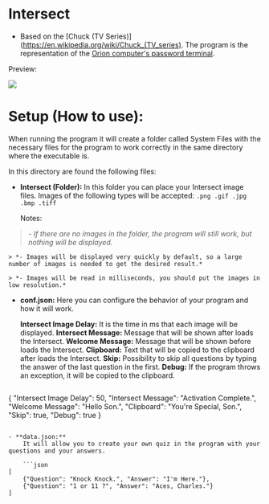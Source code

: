 # Intersect

- Based on the [Chuck (TV Series)](https://en.wikipedia.org/wiki/Chuck_(TV_series).
The program is the representation of the [Orion computer's password terminal]().


Preview:

![](https://i.imgur.com/WL8IOA3.png)

# Setup (How to use):

When running the program it will create a folder called System Files with the necessary files for the program to work correctly in the same directory where the executable is.

In this directory are found the following files:
- **Intersect (Folder):**
In this folder you can place your Intersect image files.
Images of the following types will be accepted: `.png .gif .jpg .bmp .tiff`

	Notes:
> *- If there are no images in the folder, the program will still work, but nothing will be displayed.*

	> *- Images will be displayed very quickly by default, so a large number of images is needed to get the desired result.*

	> *- Images will be read in milliseconds, you should put the images in low resolution.*

- **conf.json:**
Here you can configure the behavior of your program and how it will work.

	**Intersect Image Delay:** It is the time in ms that each image will be displayed.
	**Intersect Message:** Message that will be shown after loads the Intersect.
	**Welcome Message:** Message that will be shown before loads the Intersect.
	**Clipboard:** Text that will be copied to the clipboard after loads the Intersect.
	**Skip:** Possibility to skip all questions by typing the answer of the last question in the first.
	**Debug:** If the program throws an exception, it will be copied to the clipboard.

	```json
{
	"Intersect Image Delay": 50, 
	"Intersect Message": "Activation Complete.", 
	"Welcome Message": "Hello Son.", 
	"Clipboard": "You're Special, Son.", 
	"Skip": true, 
	"Debug": true
}
```

- **data.json:** 
	It will allow you to create your own quiz in the program with your questions and your answers.

	```json
[
	{"Question": "Knock Knock.", "Answer": "I'm Here."}, 
	{"Question": "1 or 11 ?", "Answer": "Aces, Charles."}
]
```
